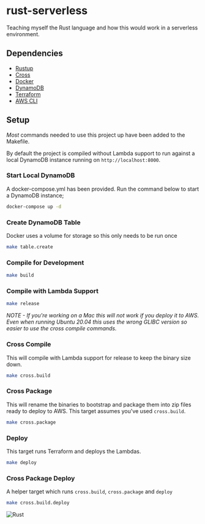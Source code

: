 # rust-serverless
Teaching myself the Rust language and how this would work in a serverless environment.

## Dependencies
- [Rustup](https://rustup.rs/)
- [Cross](https://crates.io/crates/cross)
- [Docker](https://www.docker.com/)
- [DynamoDB](https://aws.amazon.com/dynamodb/)
- [Terraform](https://www.terraform.io/)
- [AWS CLI](https://aws.amazon.com/cli/)

## Setup
_Most_ commands needed to use this project up have been added to the Makefile.

By default the project is compiled without Lambda support to run against a local DynamoDB instance running on `http://localhost:8000`. 

### Start Local DynamoDB
A docker-compose.yml has been provided. Run the command below to start a DynamoDB instance;

```sh
docker-compose up -d
```

### Create DynamoDB Table

Docker uses a volume for storage so this only needs to be run once

```sh
make table.create
```

### Compile for Development

```sh
make build
```

### Compile with Lambda Support

```sh
make release
```
_NOTE - If you're working on a Mac this will not work if you deploy it to AWS. Even when running Ubuntu 20.04 this uses the wrong GLIBC version so easier to use the cross compile commands._

### Cross Compile
This will compile with Lambda support for release to keep the binary size down.

```sh
make cross.build
```

### Cross Package
This will rename the binaries to bootstrap and package them into zip files ready to deploy to AWS. This target assumes you've used `cross.build`.

```sh
make cross.package
```

### Deploy
This target runs Terraform and deploys the Lambdas.

```sh
make deploy
```

### Cross Package Deploy
A helper target which runs `cross.build`, `cross.package` and `deploy`

```sh
make cross.build.deploy
```

![Rust](https://github.com/ederoyd46/rust-serverless/workflows/Rust/badge.svg)